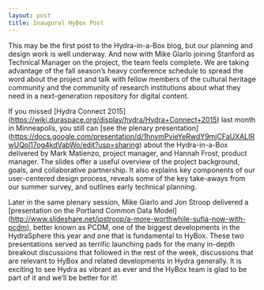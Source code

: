 ```yaml
---
layout: post
title: Inaugural HyBox Post
---
```


This may be the first post to the Hydra-in-a-Box blog, but our planning and design work is well underway.  And now with Mike Giarlo joining Stanford as Technical Manager on the project, the team feels complete. We are taking advantage of the fall season’s heavy conference schedule to spread the word about the project and talk with fellow members of the cultural heritage community and the community of research institutions about what they need in a next-generation repository for digital content. 

If you missed [Hydra Connect 2015] (https://wiki.duraspace.org/display/hydra/Hydra+Connect+2015) last month in Minneapolis, you still can [see the plenary presentation] (https://docs.google.com/presentation/d/1hnymPvieYeRwdY9mjCFaUXALIRwUQol17og4kdVabWo/edit?usp=sharing) about the Hydra-in-a-Box delivered by Mark Matienzo, project manager, and Hannah Frost, product manager. The slides offer a useful overview of the project background, goals, and collaborative partnership. It also explains key components of our user-centered design process, reveals some of the key take-aways from our summer survey, and outlines early technical planning. 

Later in the same plenary session, Mike Giarlo and Jon Stroop delivered a [presentation on the Portland Common Data Model] (http://www.slideshare.net/jpstroop/a-more-worthwhile-sufia-now-with-pcdm), better known as PCDM, one of the biggest developments in the HydraSphere this year and one that is fundamental to HyBox. These two presentations served as terrific launching pads for the many in-depth breakout discussions that followed in the rest of the week, discussions that are relevant to HyBox and related developments in Hydra generally. It is exciting to see Hydra as vibrant as ever and the HyBox team is glad to be part of it and we’ll be better for it!

